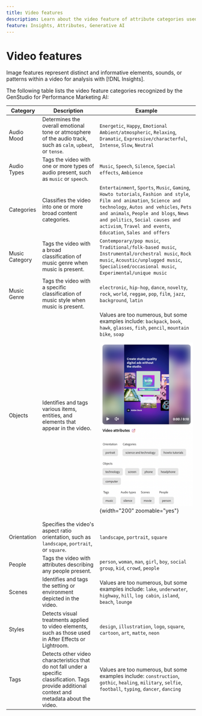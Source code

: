 ```yaml
---
title: Video features
description: Learn about the video feature of attribute categories used in GenStudio for Performance Marketing.
feature: Insights, Attributes, Generative AI
---
```

# Video features

Image features represent distinct and informative elements, sounds, or patterns within a video for analysis with [!DNL Insights].

The following table lists the video feature categories recognized by the GenStudio for Performance Marketing AI:

<!-- For the writer: turn off word wrap to work with these tables. Option + Z -->

| Category            | Description                                                                                                  | Example                                                                                 |
| ------------------- | ------------------------------------------------------------------------------------------------------------ | --------------------------------------------------------------------------------------- |
| Audio Mood          | Determines the overall emotional tone or atmosphere of the audio track, such as `calm`, `upbeat`, or `tense`. | `Energetic`, `Happy`, `Emotional Ambient/atmospheric`, `Relaxing`, `Dramatic`, `Expressive/characterful`, `Intense`, `Slow`, `Neutral` |
| Audio Types         | Tags the video with one or more types of audio present, such as `music` or `speech`.                         | `Music`, `Speech`, `Silence`, `Special effects`, `Ambience`         |
| Categories          | Classifies the video into one or more broad content categories.                                              | `Entertainment`, `Sports`, `Music`, `Gaming`, `Howto tutorials`, `Fashion and style`, `Film and animation`, `Science and technology`, `Autos and vehicles`, `Pets and animals`, `People and blogs`, `News and politics`, `Social causes and activism`, `Travel and events`, `Education`, `Sales and offers` |
| Music Category      | Tags the video with a broad classification of music genre when music is present.                             | `Contemporary/pop music`, `Traditional/folk-based music`, `Instrumental/orchestral music`, `Rock music`, `Acoustic/unplugged music`, `Specialised/occasional music`, `Experimental/unique music` |
| Music Genre         | Tags the video with a specific classification of music style when music is present.                          | `electronic`, `hip-hop`, `dance`, `novelty`, `rock`, `world`, `reggae`, `pop`, `film`, `jazz`, `background`, `latin`         |
| Objects             | Identifies and tags various items, entities, and elements that appear in the video.                          | Values are too numerous, but some examples include: `backpack`, `book`, `hawk`, `glasses`, `fish`, `pencil`, `mountain bike`, `soap`<p>![objects in video](/help/assets/category/video-objects.png "Multiple objects in video"){width="200" zoomable="yes"} |
| Orientation         | Specifies the video's aspect ratio orientation, such as `landscape`, `portrait`, or `square`.                | `landscape`, `portrait`, `square`        |
| People              | Tags the video with attributes describing any people present.                                                | `person`, `woman`, `man`, `girl`, `boy`, `social group`, `kid`, `crowd`, `people`       |
| Scenes              | Identifies and tags the setting or environment depicted in the video.                                        | Values are too numerous, but some examples include: `lake`, `underwater`, `highway`, `hill`, `log cabin`, `island`, `beach`, `lounge`      |
| Styles              | Detects visual treatments applied to video elements, such as those used in After Effects or Lightroom.       | `design`, `illustration`, `logo`, `square`, `cartoon`, `art`, `matte`, `neon`       |
| Tags                | Detects other video characteristics that do not fall under a specific classification. Tags provide additional context and metadata about the video.  | Values are too numerous, but some examples include: `construction`, `gothic`, `healing`, `military`, `selfie`, `football`, `typing`, `dancer`, `dancing`       |
